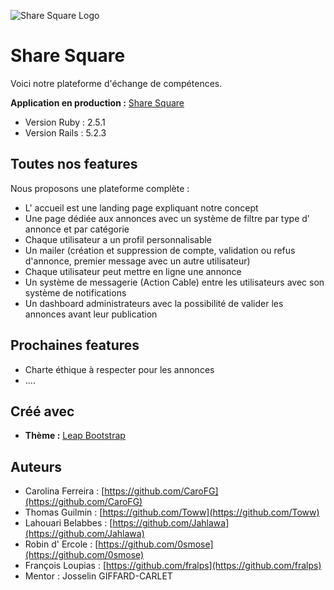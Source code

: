 ![Share Square Logo](https://share-square-staging.herokuapp.com/assets/logo-d568c814537f7fa70551d0d3b1caa707a78d8813e1e8b07bb6cd8f8fa1675876.svg)
# Share Square

Voici notre plateforme d'échange de compétences.
 
**Application en production :** [Share Square]([https://share-square.herokuapp.com/](https://share-square.herokuapp.com/)) 

* Version Ruby : 2.5.1
* Version Rails : 5.2.3

## Toutes nos features

Nous proposons une plateforme complète :
* L' accueil est une landing page expliquant notre concept
* Une page dédiée aux annonces avec un système de filtre par type d' annonce et par catégorie
* Chaque utilisateur a un profil personnalisable
* Un mailer (création et suppression de compte, validation ou refus d'annonce, premier message avec un autre utilisateur)
* Chaque utilisateur peut mettre en ligne une annonce
* Un système de messagerie (Action Cable) entre les utilisateurs avec son système de notifications
* Un dashboard administrateurs avec la possibilité de valider les annonces avant leur publication

## Prochaines features

* Charte éthique à respecter pour les annonces
* ....

## Créé avec

* **Thème :**  [Leap Bootstrap]([https://leap.mediumra.re/index.html](https://leap.mediumra.re/index.html))

## Auteurs

* Carolina Ferreira : [https://github.com/CaroFG](https://github.com/CaroFG)
* Thomas Guilmin : [https://github.com/Toww](https://github.com/Toww)
* Lahouari Belabbes : [https://github.com/Jahlawa](https://github.com/Jahlawa)
* Robin d' Ercole : [https://github.com/0smose](https://github.com/0smose)
* François Loupias : [https://github.com/fralps](https://github.com/fralps)
* Mentor : Josselin GIFFARD-CARLET

